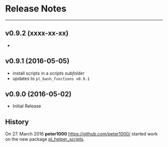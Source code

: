 # Release Notes


---


## v0.9.2 (xxxx-xx-xx)

*

## v0.9.1 (2016-05-05)

* install scripts in a *scripts subfolder*
* updates to `pl_bash_functions v0.9.1`


## v0.9.0 (2016-05-02)

* Initial Release


## History

On 27. March 2016 **peter1000** <https://github.com/peter1000/> started work on the new package
[pl_helper_scripts](https://github.com/P-Linux/pl_helper_scripts).
